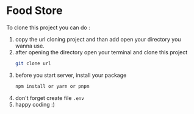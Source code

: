 # Food Store

To clone this project you can do :

1. copy the url cloning project and than add open your directory you wanna use.
2. after opening the directory open your terminal and clone this project
   ```bash
   git clone url
   ```
3. before you start server, install your package
   ```bash
   npm install or yarn or pnpm
   ```
4. don't forget create file `.env`
5. happy coding :)

